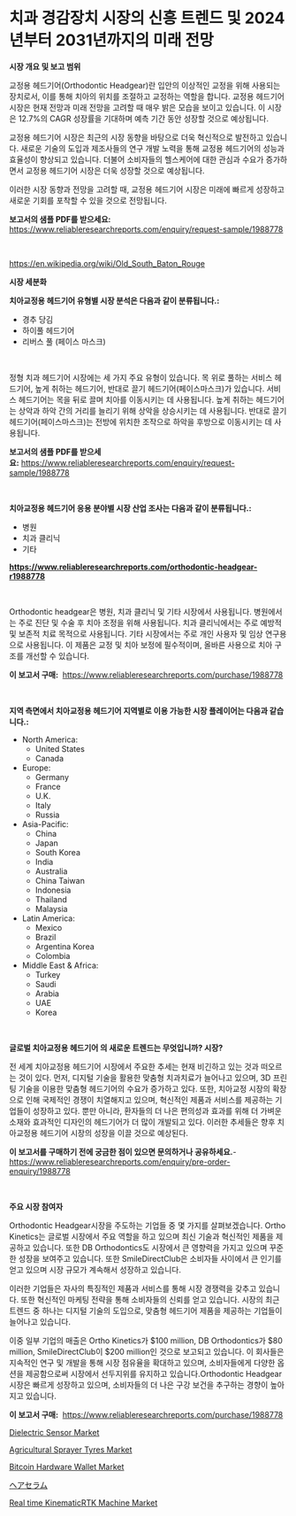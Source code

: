 <p><h1>치과 경감장치 시장의 신흥 트렌드 및 2024년부터 2031년까지의 미래 전망</h1></p><p><strong>시장 개요 및 보고 범위</strong></p>
<p><p>교정용 헤드기어(Orthodontic Headgear)란 입안의 이상적인 교정을 위해 사용되는 장치로서, 이를 통해 치아의 위치를 조절하고 교정하는 역할을 합니다. 교정용 헤드기어 시장은 현재 전망과 미래 전망을 고려할 때 매우 밝은 모습을 보이고 있습니다. 이 시장은 12.7%의 CAGR 성장률을 기대하며 예측 기간 동안 성장할 것으로 예상됩니다. </p><p>교정용 헤드기어 시장은 최근의 시장 동향을 바탕으로 더욱 혁신적으로 발전하고 있습니다. 새로운 기술의 도입과 제조사들의 연구 개발 노력을 통해 교정용 헤드기어의 성능과 효율성이 향상되고 있습니다. 더불어 소비자들의 헬스케어에 대한 관심과 수요가 증가하면서 교정용 헤드기어 시장은 더욱 성장할 것으로 예상됩니다.</p><p>이러한 시장 동향과 전망을 고려할 때, 교정용 헤드기어 시장은 미래에 빠르게 성장하고 새로운 기회를 포착할 수 있을 것으로 전망됩니다.</p></p>
<p><strong>보고서의 샘플 PDF를 받으세요:</strong> <a href="https://www.reliableresearchreports.com/enquiry/request-sample/1988778">https://www.reliableresearchreports.com/enquiry/request-sample/1988778</a></p>
<p>&nbsp;</p>
<p><a href="https://en.wikipedia.org/wiki/Old_South_Baton_Rouge">https://en.wikipedia.org/wiki/Old_South_Baton_Rouge</a></p>
<p><strong>시장 세분화</strong></p>
<p><strong>치아교정용 헤드기어 유형별 시장 분석은 다음과 같이 분류됩니다.:</strong></p>
<p><ul><li>경추 당김</li><li>하이풀 헤드기어</li><li>리버스 풀 (페이스 마스크)</li></ul></p>
<p>&nbsp;</p>
<p><p>정형 치과 헤드기어 시장에는 세 가지 주요 유형이 있습니다. 목 위로 풀하는 서비스 헤드기어, 높게 취하는 헤드기어, 반대로 끌기 헤드기어(페이스마스크)가 있습니다. 서비스 헤드기어는 목을 뒤로 끌며 치아를 이동시키는 데 사용됩니다. 높게 취하는 헤드기어는 상악과 하악 간의 거리를 늘리기 위해 상악을 상승시키는 데 사용됩니다. 반대로 끌기 헤드기어(페이스마스크)는 전방에 위치한 조작으로 하악을 후방으로 이동시키는 데 사용됩니다.</p></p>
<p><strong>보고서의 샘플 PDF를 받으세요:</strong>&nbsp;<a href="https://www.reliableresearchreports.com/enquiry/request-sample/1988778">https://www.reliableresearchreports.com/enquiry/request-sample/1988778</a></p>
<p>&nbsp;</p>
<p><strong> 치아교정용 헤드기어 응용 분야별 시장 산업 조사는 다음과 같이 분류됩니다.:</strong></p>
<p><ul><li>병원</li><li>치과 클리닉</li><li>기타</li></ul></p>
<p><strong><a href="https://www.reliableresearchreports.com/orthodontic-headgear-r1988778">https://www.reliableresearchreports.com/orthodontic-headgear-r1988778</a></strong></p>
<p>&nbsp;</p>
<p><p>Orthodontic headgear은 병원, 치과 클리닉 및 기타 시장에서 사용됩니다. 병원에서는 주로 진단 및 수술 후 치아 조정을 위해 사용됩니다. 치과 클리닉에서는 주로 예방적 및 보존적 치료 목적으로 사용됩니다. 기타 시장에서는 주로 개인 사용자 및 임상 연구용으로 사용됩니다. 이 제품은 교정 및 치아 보정에 필수적이며, 올바른 사용으로 치아 구조를 개선할 수 있습니다.</p></p>
<p><strong>이 보고서 구매:</strong>&nbsp; <a href="https://www.reliableresearchreports.com/purchase/1988778">https://www.reliableresearchreports.com/purchase/1988778</a></p>
<p>&nbsp;</p>
<p><strong>지역 측면에서 치아교정용 헤드기어 지역별로 이용 가능한 시장 플레이어는 다음과 같습니다.:</strong></p>
<p><ul>
    <li>
        North America:
        <ul>
            <li>United States</li>
            <li>Canada</li>
        </ul>
    </li>
    <li>
        Europe:
        <ul>
            <li>Germany</li>
            <li>France</li>
            <li>U.K.</li>
            <li>Italy</li>
            <li>Russia</li>
        </ul>
    </li>
    <li>
        Asia-Pacific:
        <ul>
            <li>China</li>
            <li>Japan</li>
            <li>South Korea</li>
            <li>India</li>
            <li>Australia</li>
            <li>China Taiwan</li>
            <li>Indonesia</li>
            <li>Thailand</li>
            <li>Malaysia</li>
        </ul>
    </li>
    <li>
        Latin America:
        <ul>
            <li>Mexico</li>
            <li>Brazil</li>
            <li>Argentina Korea</li>
            <li>Colombia</li>
        </ul>
    </li>
    <li>
        Middle East & Africa:
        <ul>
            <li>Turkey</li>
            <li>Saudi</li>
            <li>Arabia</li>
            <li>UAE</li>
            <li>Korea</li>
        </ul>
    </li>
    </ul></p>
<p>&nbsp;</p>
<p><strong>글로벌 치아교정용 헤드기어 의 새로운 트렌드는 무엇입니까? 시장?</strong></p>
<p><p>전 세계 치아교정용 헤드기어 시장에서 주요한 추세는 현재 비긴하고 있는 것과 떠오르는 것이 있다. 먼저, 디지털 기술을 활용한 맞춤형 치과치료가 늘어나고 있으며, 3D 프린팅 기술을 이용한 맞춤형 헤드기어의 수요가 증가하고 있다. 또한, 치아교정 시장의 확장으로 인해 국제적인 경쟁이 치열해지고 있으며, 혁신적인 제품과 서비스를 제공하는 기업들이 성장하고 있다. 뿐만 아니라, 환자들의 더 나은 편의성과 효과를 위해 더 가벼운 소재와 효과적인 디자인의 헤드기어가 더 많이 개발되고 있다. 이러한 추세들은 향후 치아교정용 헤드기어 시장의 성장을 이끌 것으로 예상된다.</p></p>
<p><strong>이 보고서를 구매하기 전에 궁금한 점이 있으면 문의하거나 공유하세요.</strong>- <a href="https://www.reliableresearchreports.com/enquiry/pre-order-enquiry/1988778">https://www.reliableresearchreports.com/enquiry/pre-order-enquiry/1988778</a></p>
<p>&nbsp;</p>
<p><strong>주요 시장 참여자</strong></p>
<p><p>Orthodontic Headgear시장을 주도하는 기업들 중 몇 가지를 살펴보겠습니다. Ortho Kinetics는 글로벌 시장에서 주요 역할을 하고 있으며 최신 기술과 혁신적인 제품을 제공하고 있습니다. 또한 DB Orthodontics도 시장에서 큰 영향력을 가지고 있으며 꾸준한 성장을 보여주고 있습니다. 또한 SmileDirectClub은 소비자들 사이에서 큰 인기를 얻고 있으며 시장 규모가 계속해서 성장하고 있습니다.</p><p>이러한 기업들은 자사의 특징적인 제품과 서비스를 통해 시장 경쟁력을 갖추고 있습니다. 또한 혁신적인 마케팅 전략을 통해 소비자들의 신뢰를 얻고 있습니다. 시장의 최근 트렌드 중 하나는 디지털 기술의 도입으로, 맞춤형 헤드기어 제품을 제공하는 기업들이 늘어나고 있습니다.</p><p>이중 일부 기업의 매출은 Ortho Kinetics가 $100 million, DB Orthodontics가 $80 million, SmileDirectClub이 $200 million인 것으로 보고되고 있습니다. 이 회사들은 지속적인 연구 및 개발을 통해 시장 점유율을 확대하고 있으며, 소비자들에게 다양한 옵션을 제공함으로써 시장에서 선두지위를 유지하고 있습니다.Orthodontic Headgear 시장은 빠르게 성장하고 있으며, 소비자들의 더 나은 구강 보건을 추구하는 경향이 높아지고 있습니다.</p></p>
<p><strong>이 보고서 구매:</strong>&nbsp;&nbsp;<a href="https://www.reliableresearchreports.com/purchase/1988778">https://www.reliableresearchreports.com/purchase/1988778</a></p>
<p><p><a href="https://issuu.com/reportprime-2/docs/dielectric-sensor-market-size-2030.pptx">Dielectric Sensor Market</a></p><p><a href="https://medium.com/@diegomoen/global-agricultural-sprayer-tyres-market-opportunities-and-forecast-for-period-from-2024-to-2031-e0fbf9d2a3d2">Agricultural Sprayer Tyres Market</a></p><p><a href="https://www.linkedin.com/pulse/bitcoin-hardware-wallet-market-emerging-trends-future-prospects-fqhic">Bitcoin Hardware Wallet Market</a></p><p><a href="https://medium.com/@ridleydamion/%E3%83%98%E3%82%A2%E3%83%BC%E3%82%BB%E3%83%A9%E3%83%A0%E5%B8%82%E5%A0%B4%E3%81%AE%E3%82%B5%E3%82%A4%E3%82%BA-%E3%82%B7%E3%82%A7%E3%82%A2-%E3%83%88%E3%83%AC%E3%83%B3%E3%83%89%E5%88%86%E6%9E%90%E3%83%AC%E3%83%9D%E3%83%BC%E3%83%88-%E3%82%A8%E3%83%B3%E3%83%89%E3%83%A6%E3%83%BC%E3%82%B9%E5%88%A5-%E3%83%8F%E3%82%A4%E3%83%91%E3%83%BC%E3%83%9E%E3%83%BC%E3%82%B1%E3%83%83%E3%83%88-%E3%82%B9%E3%83%BC%E3%83%91%E3%83%BC%E3%83%9E%E3%83%BC%E3%82%B1%E3%83%83%E3%83%88-%E3%83%87%E3%83%91%E3%83%BC%E3%83%88%E3%83%A1%E3%83%B3%E3%83%88%E3%82%B9%E3%83%88%E3%82%A2-%E5%B0%82%E9%96%80%E5%B0%8F%E5%A3%B2%E6%A5%AD%E8%80%85-%E8%96%AC%E5%B1%80-%E5%8E%9F%E6%96%99%E5%88%A5-2031%E5%B9%B4%E3%81%BE%E3%81%A7%E3%81%AE%E4%BA%88%E6%B8%AC-81424c96c85d">ヘアセラム</a></p><p><a href="https://issuu.com/reportprime-2/docs/real-time-kinematicrtk-machine-market-size-2030.pp">Real time KinematicRTK Machine Market</a></p></p>